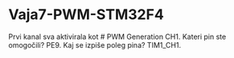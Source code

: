 # Vaja7-PWM-STM32F4
Prvi kanal sva aktivirala kot # PWM Generation CH1. Kateri pin ste omogočili? PE9. Kaj se izpiše poleg pina? TIM1_CH1.
